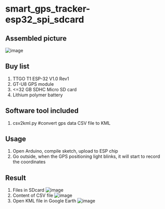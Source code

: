 # smart_gps_tracker-esp32_spi_sdcard
## Assembled picture
![image](https://user-images.githubusercontent.com/7022841/200153958-cd9e775e-ebb5-474f-ba50-3310228cacdf.png)

## Buy list
1. TTGO T1 ESP-32 V1.0 Rev1
2. GT-U8 GPS module
3. <=32 GB SDHC Micro SD card
4. Lithium polymer battery

## Software tool included
1. csv2kml.py #convert gps data CSV file to KML

## Usage
1. Open Arduino, compile sketch, upload to ESP chip
2. Go outside, when the GPS positioning light blinks, it will start to record the coordinates

## Result
1. Files in SDcard
![image](https://user-images.githubusercontent.com/7022841/200154198-dc9d215d-371b-473d-9ed6-412519f1c2e0.png)
2. Content of CSV file
![image](https://user-images.githubusercontent.com/7022841/200154208-47297549-ac08-42f6-bfe6-86044d5e818a.png)
3. Open KML file in Google Earth
![image](https://user-images.githubusercontent.com/7022841/200154227-06fcb245-a86d-465f-af21-27473c6b477d.png)
